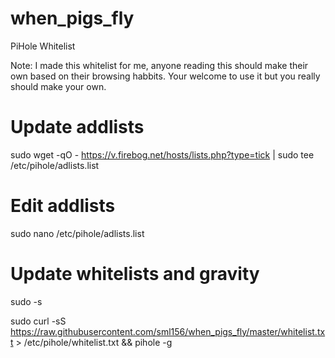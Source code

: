 # when_pigs_fly
PiHole Whitelist

Note:
I made this whitelist for me, anyone reading this should make their own based on their browsing habbits. Your welcome to use it but you really should make your own.

# Update addlists

sudo wget -qO - https://v.firebog.net/hosts/lists.php?type=tick | sudo tee /etc/pihole/adlists.list

# Edit addlists

sudo nano /etc/pihole/adlists.list

# Update whitelists and gravity
sudo -s

sudo curl -sS https://raw.githubusercontent.com/sml156/when_pigs_fly/master/whitelist.txt > /etc/pihole/whitelist.txt && pihole -g

